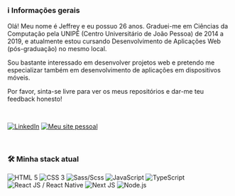 ### ℹ️ Informações gerais

Olá! Meu nome é Jeffrey e eu possuo 26 anos. Graduei-me em Ciências da Computação pela UNIPÊ (Centro Universitário de João Pessoa) de 2014 a 2019, e atualmente estou cursando Desenvolvimento de Aplicações Web (pós-graduação) no mesmo local.

Sou bastante interessado em desenvolver projetos web e pretendo me especializar também em desenvolvimento de aplicações em dispositivos móveis.

Por favor, sinta-se livre para ver os meus repositórios e dar-me teu feedback honesto!

<br/>

[<img src="https://i.imgur.com/Gxix7YQ.png" title="LinkedIn" alt="LinkedIn"  />](https://www.linkedin.com/in/jeffreyalvr/) [<img src="https://i.imgur.com/69WfcZn.png" title="Meu site pessoal" alt="Meu site pessoal"  />](https://www.jeffreyalvr.dev)

<br/>

### 🛠 Minha stack atual
<img src="https://cdn0.iconfinder.com/data/icons/HTML5/128/HTML_Logo-40.png" title="HTML 5" alt="HTML 5" /> <img src="https://cdn4.iconfinder.com/data/icons/flat-brand-logo-2/512/css3-40.png" title="CSS 3" alt="CSS 3" /> <img src="https://cdn4.iconfinder.com/data/icons/logos-and-brands/512/288_Sass_logo-40.png" title="Sass/Scss" alt="Sass/Scss" /> <img src="https://cdn2.iconfinder.com/data/icons/designer-skills/128/code-programming-javascript-software-develop-command-language-40.png" title="JavaScript" alt="JavaScript" /> <img src="https://user-images.githubusercontent.com/17326060/230626995-80417b6c-93d9-4325-814b-1a78afbf2619.png" title="TypeScript" alt="TypeScript" /> <img src="https://cdn4.iconfinder.com/data/icons/logos-3/600/React.js_logo-40.png" title="React JS / React Native" alt="React JS / React Native" /> <img src="https://cdn3.iconfinder.com/data/icons/teenyicons-outline-vol-2/15/nextjs-40.png" title="Next JS" alt="Next JS" /> <img src="https://cdn4.iconfinder.com/data/icons/logos-and-brands/512/233_Node_Js_logo-40.png" title="Node.js" alt="Node.js" />
